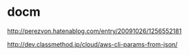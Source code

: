 # docm

http://perezvon.hatenablog.com/entry/20091026/1256552181

http://dev.classmethod.jp/cloud/aws-cli-params-from-json/

